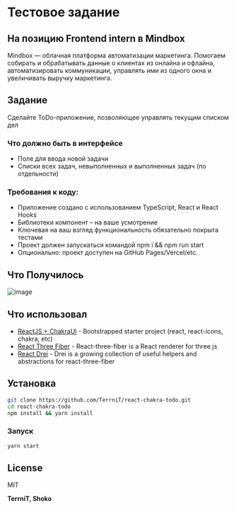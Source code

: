 # Тестовое задание
## На позицию Frontend intern в Mindbox

Mindbox — облачная платформа автоматизации маркетинга. Помогаем собирать и обрабатывать данные о клиентах из онлайна и офлайна, автоматизировать коммуникации, управлять ими из одного окна и увеличивать выручку маркетинга.

## Задание
Сделайте ToDo-приложение, позволяющее управлять текущим списком дел

### Что должно быть в интерфейсе
- Поле для ввода новой задачи
- Списки всех задач, невыполненных и выполненных задач (по отдельности)

### Требования к коду:
- Приложение создано с использованием TypeScript, React и React Hooks
- Библиотеки компонент – на ваше усмотрение
- Ключевая на ваш взгляд функциональность обязательно покрыта тестами
- Проект должен запускаться командой npm i && npm run start
- Опционально: проект доступен на GitHub Pages/Vercel/etc.

## Что Получилось
![image](https://user-images.githubusercontent.com/79077994/199134822-0ca2ce0e-1d5d-4b35-8623-27801ca46de2.png)



## Что использовал
- [ReactJS + ChakraUI] - Bootstrapped starter project (react, react-icons, chakra, etc)
- [React Three Fiber] - React-three-fiber is a React renderer for three.js
- [React Drei] - Drei is a growing collection of useful helpers and abstractions for react-three-fiber


## Установка



```sh
git clone https://github.com/TerrniT/react-chakra-todo.git
cd react-chakra-todo
npm install && yarn install
```

### Запуск

```sh
yarn start
```


## License

MIT

**TerrniT, Shoko**

[//]: # (These are reference links used in the body of this note and get stripped out when the markdown processor does its job. There is no need to format nicely because it shouldn't be seen. Thanks SO - http://stackoverflow.com/questions/4823468/store-comments-in-markdown-syntax)

   [ReactJS + ChakraUI]: <https://chakra-ui.com/getting-started/cra-guide>
   [React Three Fiber]: <https://docs.pmnd.rs/react-three-fiber/getting-started/introduction>
   [React Drei]: <https://drei.pmnd.rs/?path=/story/staging-accumulativeshadows--accumulative-shadow-st>
